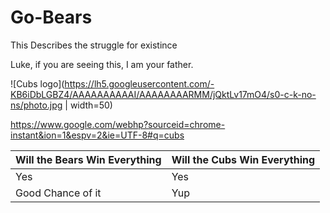 # Go-Bears
This Describes the struggle for existince

Luke, if you are seeing this, I am your father.

![Cubs logo](https://lh5.googleusercontent.com/-KB6iDbLGBZ4/AAAAAAAAAAI/AAAAAAAARMM/jQktLv17mO4/s0-c-k-no-ns/photo.jpg | width=50)

https://www.google.com/webhp?sourceid=chrome-instant&ion=1&espv=2&ie=UTF-8#q=cubs

Will the Bears Win Everything | Will the Cubs Win Everything
----------------------------- | ----------------------------
Yes | Yes
Good Chance of it | Yup
